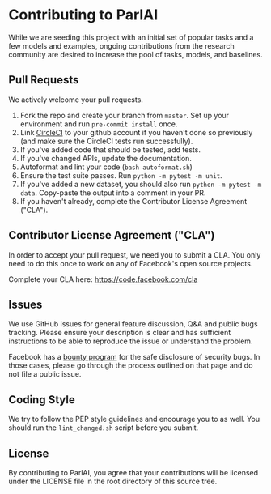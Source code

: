 # Contributing to ParlAI

While we are seeding this project with an initial set of popular tasks and a few
models and examples, ongoing contributions from the research community are
desired to increase the pool of tasks, models, and baselines.

## Pull Requests
We actively welcome your pull requests.

1. Fork the repo and create your branch from `master`. Set up your environment
   and run `pre-commit install` once.
2. Link [CircleCI](https://circleci.com/vcs-authorize/) to your github account 
   if you haven't done so previously (and make sure the CircleCI tests run 
   successfully).
3. If you've added code that should be tested, add tests.
4. If you've changed APIs, update the documentation.
5. Autoformat and lint your code (`bash autoformat.sh`)
6. Ensure the test suite passes. Run `python -m pytest -m unit`.
7. If you've added a new dataset, you should also run
   `python -m pytest -m data`. Copy-paste the output into a comment in your PR.
8. If you haven't already, complete the Contributor License Agreement ("CLA").

## Contributor License Agreement ("CLA")
In order to accept your pull request, we need you to submit a CLA. You only need
to do this once to work on any of Facebook's open source projects.

Complete your CLA here: <https://code.facebook.com/cla>

## Issues
We use GitHub issues for general feature discussion, Q&A and public bugs tracking.
Please ensure your description is clear and has sufficient instructions to be able to
reproduce the issue or understand the problem.

Facebook has a [bounty program](https://www.facebook.com/whitehat/) for the safe
disclosure of security bugs. In those cases, please go through the process
outlined on that page and do not file a public issue.

## Coding Style
We try to follow the PEP style guidelines and encourage you to as well. You
should run the `lint_changed.sh` script before you submit.

## License
By contributing to ParlAI, you agree that your contributions will be licensed
under the LICENSE file in the root directory of this source tree.
